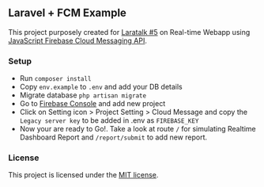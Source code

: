 ## Laravel + FCM Example

This project purposely created for [Laratalk #5](https://web.facebook.com/events/1813069609012345/) on Real-time Webapp using [JavaScript Firebase Cloud Messaging API](hhttps://firebase.google.com/docs/cloud-messaging/js/client).

### Setup
- Run `composer install`
- Copy `env.example` to `.env` and add your DB details
- Migrate database `php artisan migrate`
- Go to [Firebase Console](https://console.firebase.google.com/?pli=1) and add new project
- Click on Setting icon > Project Setting > Cloud Message and copy the `Legacy server key` to be added in .env as `FIREBASE_KEY`
- Now your are ready to Go!. Take a look at route `/` for simulating Realtime Dashboard Report and `/report/submit` to add new report.

### License

This project is licensed under the [MIT license](http://opensource.org/licenses/MIT).
